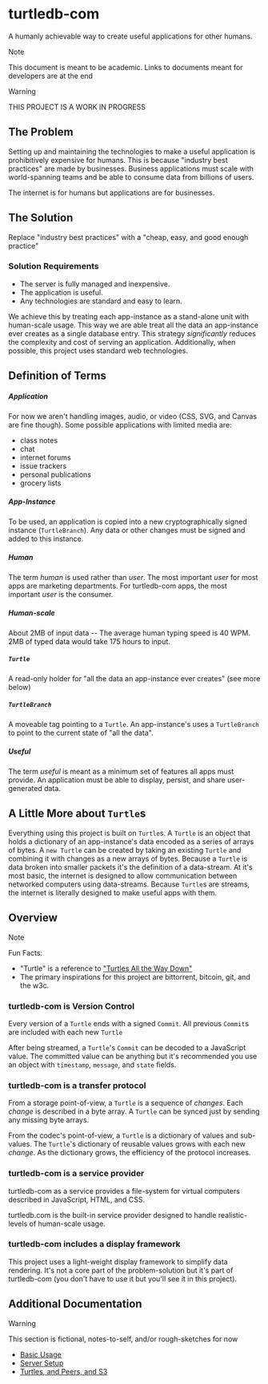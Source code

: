 # turtledb-com

A humanly achievable way to create useful applications for other humans.

> [!NOTE] 
> This document is meant to be academic.
> Links to documents meant for developers are at the end

> [!WARNING] 
> THIS PROJECT IS A WORK IN PROGRESS


## The Problem

Setting up and maintaining the technologies to make a useful application is prohibitively expensive for humans. 
This is because "industry best practices" are made by businesses.
Business applications must scale with world-spanning teams and be able to consume data from billions of users. 

The internet is for humans but applications are for businesses.

## The Solution 

Replace "industry best practices" with a "cheap, easy, and good enough practice"

### Solution Requirements

* The server is fully managed and inexpensive.
* The application is useful.
* Any technologies are standard and easy to learn.

We achieve this by treating each app-instance as a stand-alone unit with human-scale usage.
This way we are able treat all the data an app-instance ever creates as a single database entry.
This strategy *significantly* reduces the complexity and cost of serving an application.
Additionally, when possible, this project uses standard web technologies.

## Definition of Terms

##### Application
For now we aren't handling images, audio, or video (CSS, SVG, and Canvas are fine though). 
Some possible applications with limited media are:

* class notes
* chat
* internet forums
* issue trackers
* personal publications
* grocery lists

##### App-Instance
To be used, an application is copied into a new cryptographically signed instance (`TurtleBranch`). 
Any data or other changes must be signed and added to this instance.

##### Human
The term *human* is used rather than *user*. 
The most important *user* for most apps are marketing departments.
For turtledb-com apps, the most important *user* is the consumer.

##### Human-scale
About 2MB of input data
-- The average human typing speed is 40 WPM. 
2MB of typed data would take 175 hours to input. 

##### `Turtle`
A read-only holder for "all the data an app-instance ever creates" (see more below)

##### `TurtleBranch`
A moveable tag pointing to a `Turtle`. 
An app-instance's uses a `TurtleBranch` to point to the current state of "all the data".

##### Useful 
The term *useful* is meant as a minimum set of features all apps must provide.
An application must be able to display, persist, and share user-generated data.

## A Little More about `Turtle`s

Everything using this project is built on `Turtle`s.
A `Turtle` is an object that holds a dictionary of an app-instance's data encoded as a series of arrays of bytes.
A `new Turtle` can be created by taking an existing `Turtle` and combining it with changes as a new arrays of bytes.
Because a `Turtle` is data broken into smaller packets it's the definition of a data-stream.
At it's most basic, the internet is designed to allow communication between networked computers using data-streams. 
Because `Turtle`s are streams, the internet is literally designed to make useful apps with them.

## Overview

> [!NOTE] 
> Fun Facts: 
> * "Turtle" is a reference to ["Turtles All the Way Down"](https://en.wikipedia.org/wiki/Turtles_all_the_way_down)
> * The primary inspirations for this project are bittorrent, bitcoin, git, and the w3c. 

### turtledb-com is Version Control

Every version of a `Turtle` ends with a signed `Commit`. 
All previous `Commit`s are included with each new `Turtle`

After being streamed, a `Turtle`'s `Commit` can be decoded to a JavaScript value. 
The committed value can be anything but it's recommended you use an object with `timestamp`, `message`, and `state` fields.

### turtledb-com is a transfer protocol

From a storage point-of-view, a `Turtle` is a sequence of *changes*.
Each *change* is described in a byte array.
A `Turtle` can be synced just by sending any missing byte arrays.

From the codec's point-of-view, a `Turtle` is a dictionary of values and sub-values.
The `Turtle`'s dictionary of reusable values grows with each new *change*.
As the dictionary grows, the efficiency of the protocol increases.

### turtledb-com is a service provider

turtledb-com as a service provides a file-system for virtual computers described in JavaScript, HTML, and CSS.

turtledb.com is the built-in service provider designed to handle realistic-levels of human-scale usage.

### turtledb-com includes a display framework

This project uses a light-weight display framework to simplify data rendering. 
It's not a core part of the problem-solution but it's part of turtledb-com (you don't have to use it but you'll see it in this project).

## Additional Documentation

> [!WARNING] 
> This section is fictional, notes-to-self, and/or rough-sketches for now

* [Basic Usage](docs/basic_usage.md)
* [Server Setup](docs/server_setup.md)
* [Turtles, and Peers, and S3](docs/turtles_peers_s3.md)
